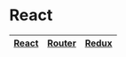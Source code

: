 # React

| [React](./react/README.md) | [Router](./router/README.md) | [Redux](./redux/README.md) |
| -------------------------- | ---------------------------- | -------------------------- |
